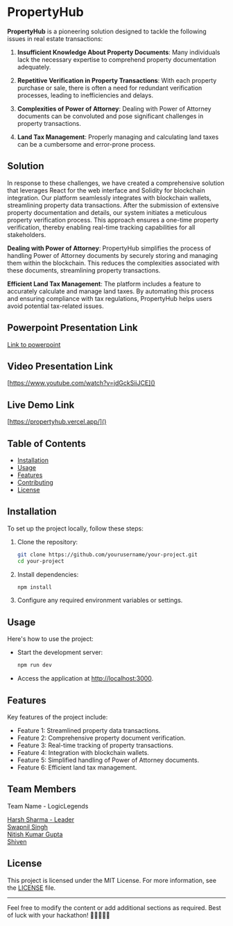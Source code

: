 # PropertyHub

**PropertyHub** is a pioneering solution designed to tackle the following issues in real estate transactions:

1. **Insufficient Knowledge About Property Documents**: Many individuals lack the necessary expertise to comprehend property documentation adequately.

2. **Repetitive Verification in Property Transactions**: With each property purchase or sale, there is often a need for redundant verification processes, leading to inefficiencies and delays.

3. **Complexities of Power of Attorney**: Dealing with Power of Attorney documents can be convoluted and pose significant challenges in property transactions.

4. **Land Tax Management**: Properly managing and calculating land taxes can be a cumbersome and error-prone process.

## Solution

In response to these challenges, we have created a comprehensive solution that leverages React for the web interface and Solidity for blockchain integration. Our platform seamlessly integrates with blockchain wallets, streamlining property data transactions. After the submission of extensive property documentation and details, our system initiates a meticulous property verification process. This approach ensures a one-time property verification, thereby enabling real-time tracking capabilities for all stakeholders.

**Dealing with Power of Attorney**: PropertyHub simplifies the process of handling Power of Attorney documents by securely storing and managing them within the blockchain. This reduces the complexities associated with these documents, streamlining property transactions.

**Efficient Land Tax Management**: The platform includes a feature to accurately calculate and manage land taxes. By automating this process and ensuring compliance with tax regulations, PropertyHub helps users avoid potential tax-related issues.

## Powerpoint Presentation Link

[Link to powerpoint]()

## Video Presentation Link

[https://www.youtube.com/watch?v=jdGckSiiJCE]()

## Live Demo Link

[https://propertyhub.vercel.app/]()


## Table of Contents

- [Installation](#installation)
- [Usage](#usage)
- [Features](#features)
- [Contributing](#contributing)
- [License](#license)

## Installation

To set up the project locally, follow these steps:

1. Clone the repository:

   ```bash
   git clone https://github.com/yourusername/your-project.git
   cd your-project
   ```

2. Install dependencies:

   ```bash
   npm install
   ```

3. Configure any required environment variables or settings.

## Usage

Here's how to use the project:

- Start the development server:

  ```bash
  npm run dev
  ```

- Access the application at [http://localhost:3000](http://localhost:3000).

## Features

Key features of the project include:

- Feature 1: Streamlined property data transactions.
- Feature 2: Comprehensive property document verification.
- Feature 3: Real-time tracking of property transactions.
- Feature 4: Integration with blockchain wallets.
- Feature 5: Simplified handling of Power of Attorney documents.
- Feature 6: Efficient land tax management.

## Team Members
Team Name - LogicLegends

[Harsh Sharma - Leader](https://github.com/HarshSharma0801)
<br>
[Swapnil Singh](https://github.com/Swapnil-Singh-99)
<br>
[Nitish Kumar Gupta](https://github.com/nitish12rm)
<br>
[Shiven](https://github.com/Nevish-302)
<br>   

## License

This project is licensed under the MIT License. For more information, see the [LICENSE](LICENSE) file.

---

Feel free to modify the content or add additional sections as required. Best of luck with your hackathon! 🚀👩‍💻👨‍💻
